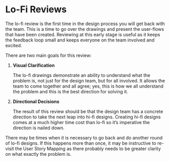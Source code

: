 # Lo-Fi Reviews

The lo-fi review is the first time in the design process you will get back with the team. This is a time to go over the drawings and present the user-flows that have been created. Reviewing at this early stage is useful as it keeps the feedback loop small and keeps everyone on the team involved and excited.

There are two main goals for this review:

1. **Visual Clarification**

	The lo-fi drawings demonstrate an ability to understand what the problem is, not just for the design team, but for all involved. It allows the team to come together and all agree; yes, this is how we all understand the problem and this is the best direction for solving it.

2. **Directional Decisions** 

	The result of this review should be that the design team has a concrete direction to take the next leap into hi-fi designs. Creating hi-fi designs comes at a much higher time cost than lo-fi so it’s imperative the direction is nailed down. 

There may be times when it is necessary to go back and do another round of lo-fi designs. If this happens more than once, it may be instructive to re-visit the User Story Mapping as there probably needs to be greater clarity on what exactly the problem is. 